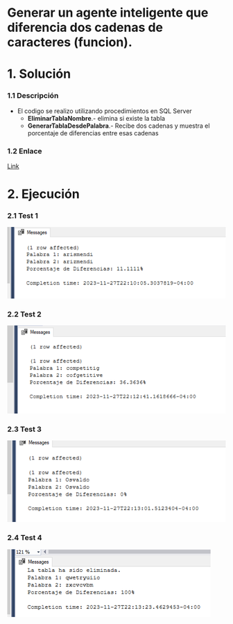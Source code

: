 #  Generar un agente inteligente que diferencia dos cadenas de caracteres (funcion).

# 1. Solución

### 1.1 Descripción
* El codigo se realizo utilizando procedimientos en SQL Server
    * **EliminarTablaNombre**.- elimina si existe la tabla 
    * **GenerarTablaDesdePalabra**.- Recibe dos cadenas y muestra el porcentaje de diferencias entre esas cadenas

### 1.2 Enlace
[Link](https://github.com/OsvaldoRodriguez/INF-354-2-23-IA-SEGUNDO-PARCIAL/blob/master/PREGUNTA%205/diferencias_palabras.sql)

# 2. Ejecución

### 2.1 Test 1

![](https://github.com/OsvaldoRodriguez/INF-354-2-23-IA-SEGUNDO-PARCIAL/blob/master/PREGUNTA%205/compara1.PNG)

### 2.2 Test 2

![](https://github.com/OsvaldoRodriguez/INF-354-2-23-IA-SEGUNDO-PARCIAL/blob/master/PREGUNTA%205/compara2.PNG)

### 2.3 Test 3

![](https://github.com/OsvaldoRodriguez/INF-354-2-23-IA-SEGUNDO-PARCIAL/blob/master/PREGUNTA%205/compara3.PNG)

### 2.4 Test 4

![](https://github.com/OsvaldoRodriguez/INF-354-2-23-IA-SEGUNDO-PARCIAL/blob/master/PREGUNTA%205/compara4.PNG)